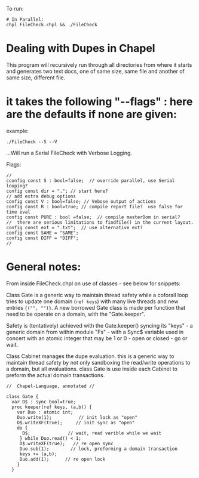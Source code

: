 To run:

```
# In Parallel:
chpl FileCheck.chpl && ./FileCheck
```

# Dealing with Dupes in Chapel

This program will recursively run through all directories from where it starts and generates two text docs, one of same size, same file and another of same size, different file.

# it takes the following "--flags" : here are the defaults if none are given:

example:  
```
./FileCheck --S --V
```
...Will run a Serial FileCheck with Verbose Logging.

Flags:
```
//
cconfig const S : bool=false;  // override parallel, use Serial looping?
config const dir = "."; // start here?
// add extra debug options
config const V : bool=false; // Vebose output of actions
config const R : bool=true; // compile report file?  use false for time eval
config const PURE : bool =false;  // compile masterDom in serial?
//  there are serious limitations to findfile() in the current layout.
config const ext = ".txt";  // use alternative ext?
config const SAME = "SAME";
config const DIFF = "DIFF";
//
```
# General notes:

From inside FileCheck.chpl on use of classes - see below for snippets:

Class Gate is a generic way to maintain thread safety while a coforall loop tries to update one domain (```ref keys```) with many live threads and new entries ```{("", "")}```.  A new borrowed Gate class is made per function that need to be operate on a domain, with the "Gate.keeper".

Safety is (tentatively) achieved with the Gate.keeper() syncing its "keys" - a generic domain from within module "Fs" - with a Sync$ variable used in concert with an atomic integer that may be 1 or 0 - open or closed - go or wait.  

Class Cabinet manages the dupe evaluation.  this is a generic way to maintain thread safety by not only sandboxing the read/write operations to a domain, but all evaluations.  class Gate is use inside each Cabinet to preform the actual domain transactions. 
```
//  Chapel-Language, annotated //

class Gate {
  var D$ : sync bool=true; 
  proc keeper(ref keys, (a,b)) {
    var Duo : atomic int;   
    Duo.write(1);          // init lock as "open"
    D$.writeXF(true);     // init sync as "open"
    do {
      D$;              // wait, read varible while we wait
     } while Duo.read() < 1;  
     D$.writeXF(true);   // re open sync
     Duo.sub(1);        // lock, preforming a domain transaction
     keys += (a,b);
     Duo.add(1);      // re open lock
    }
  }
```
